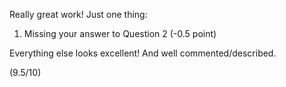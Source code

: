 Really great work! Just one thing: 

1. Missing your answer to Question 2 (-0.5 point)

Everything else looks excellent! And well commented/described.

(9.5/10)
